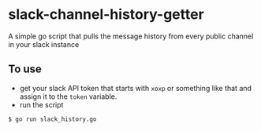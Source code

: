 # slack-channel-history-getter
A simple go script that pulls the message history from every public channel in your slack instance

## To use
- get your slack API token that starts with `xoxp` or something like that and assign it to the `token` variable.
- run the script 

`$ go run slack_history.go`
